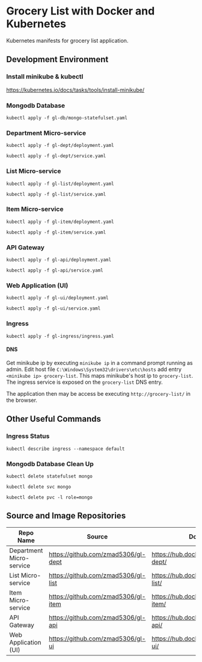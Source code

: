 # Grocery List with Docker and Kubernetes

Kubernetes manifests for grocery list application.

## Development Environment

### Install minikube & kubectl

https://kubernetes.io/docs/tasks/tools/install-minikube/

### Mongodb Database

`kubectl apply -f gl-db/mongo-statefulset.yaml`

### Department Micro-service

`kubectl apply -f gl-dept/deployment.yaml`

`kubectl apply -f gl-dept/service.yaml`

### List Micro-service

`kubectl apply -f gl-list/deployment.yaml`

`kubectl apply -f gl-list/service.yaml`

### Item Micro-service

`kubectl apply -f gl-item/deployment.yaml`

`kubectl apply -f gl-item/service.yaml`

### API Gateway

`kubectl apply -f gl-api/deployment.yaml`

`kubectl apply -f gl-api/service.yaml`

### Web Application (UI)

`kubectl apply -f gl-ui/deployment.yaml`

`kubectl apply -f gl-ui/service.yaml`

### Ingress

`kubectl apply -f gl-ingress/ingress.yaml`

#### DNS

Get minikube ip by executing `minikube ip` in a command prompt running as admin. Edit host file `C:\Windows\System32\drivers\etc\hosts` add entry `<minikube ip> grocery-list`. This maps minikube's host ip to `grocery-list`. The ingress service is exposed on the `grocery-list` DNS entry.

The application then may be access be executing `http://grocery-list/` in the browser.

## Other Useful Commands
### Ingress Status

`kubectl describe ingress --namespace default`

### Mongodb Database Clean Up

`kubectl delete statefulset mongo`

`kubectl delete svc mongo`

`kubectl delete pvc -l role=mongo`

## Source and Image Repositories

| Repo Name | Source | Docker Image |
| ----- | ----- | ----- |
| Department Micro-service | https://github.com/zmad5306/gl-dept | https://hub.docker.com/r/zmad5306/gl-dept/ |
| List Micro-service | https://github.com/zmad5306/gl-list | https://hub.docker.com/r/zmad5306/gl-list/ |
| Item Micro-service | https://github.com/zmad5306/gl-item | https://hub.docker.com/r/zmad5306/gl-item/ |
| API Gateway | https://github.com/zmad5306/gl-api | https://hub.docker.com/r/zmad5306/gl-api/ |
| Web Application (UI) | https://github.com/zmad5306/gl-ui | https://hub.docker.com/r/zmad5306/gl-ui/ |